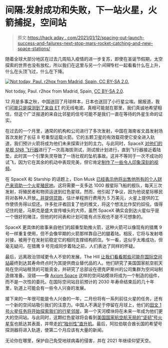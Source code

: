 # 间隔:发射成功和失败，下一站火星，火箭捕捉，空间站

> 原文:[https://hack aday . com/2021/01/12/spacing-out-launch-success-and-failures-next-stop-mars-rocket-catching-and-new-space-stations/](https://hackaday.com/2021/01/12/spacing-out-launch-successes-and-failures-next-stop-mars-rocket-catching-and-new-space-stations/)

随着全球大部分地区在过去几周陷入疫情的进一步复苏，即使在圣诞节假期，太空探索的世界也没有放松，所以我们在这里与另一个*间隔*专栏一起看看什么在上升，什么在头顶飞过，什么在下降。

[![Not today, Paul. r2hox from Madrid, Spain, CC BY-SA 2.0.](../Images/59bf90dbd45ca0f457b9270f21bb50a1.png)](https://hackaday.com/wp-content/uploads/2020/12/not-today-alien.jpg)

Not today, Paul. r2hox from Madrid, Spain, [CC BY-SA 2.0](https://commons.wikimedia.org/wiki/File:OPO-_20150908_-_125_(23142767561).jpg).

12 月是多事之秋，中国送回了月球样本，日本也送回了小行星尘埃。据报道，我们[可能只是探测到了来自 ET](https://hackaday.com/2020/12/21/did-et-finally-call-us/) 的无线电波。真相可能就在那里，我们真诚地希望相信，但这个广泛报道的来自比邻星的信号可能不是我们一直在等待的外星生命的证实。

在过去的一个月里，通常的机构和公司进行了多次发射，中国在海南省文昌发射场首次发射了长征 8 号重型运载火箭。它的五颗卫星的有效载荷使它安全进入轨道，我们预计火箭将成为他们未来探索计划的主力。与此同时，SpaceX [对他们的星舰 SN8 飞行器](https://www.space.com/spacex-starship-sn8-wild-landing-flip-explosion-video)进行了一次高海拔测试，测试按计划进行，直到飞行器接近着陆垫，此时其一个引擎失灵导致了一场壮观的坠机事故。这并不等同于一次不成功的试飞，因为它在其余的机动中表现完美，但它肯定[制作了一些令人印象深刻的视频](https://youtu.be/_qwLHlVjRyw?t=106)。

在 SpaceX 和 Starship 的话题上，Elon Musk [已经表示他将出售他所有的个人财产来资助一个火星殖民地](https://www.businessinsider.com/worlds-richest-person-elon-musk-dedicate-wealth-mars-colony-2021-1?international=true&r=US&IR=T)。这将需要一支多达 1000 艘星际飞船的舰队，每天三次发射，将殖民者和物资运送到红色星球。然而，他引起了争议，因为他说星际移民将对各种人开放[，并提供贷款](https://twitter.com/elonmusk/status/1217991853615677440/)，估计单程旅行费用为 5 万美元，火星上提供的工作使债务得以偿还。许多批评者回复了他的推文，将这个想法比作契约奴役。值得记住的是，马斯克是盛大宣传噱头的大师，虽然 SpaceX 确实会到达火星似乎是一个很好的赌注，但他的时间表和计划可能有点乐观也不是不可想象的。

SpaceX 更具体的故事来自他们的超重型助推火箭，这种火箭可以像现有的猎鹰 9 号一样重复使用，但不会像早期的火箭那样靠自己的腿着陆。相反，它将与发射塔对接，被用于在发射前稳定它的相同支撑结构抓住。乍一看，这似乎太难成功，但毫无疑问，在猎鹰 9 号完成同步着陆之前，人们表达了同样的怀疑。

最后，远离政治领域更令人不安的发展，The Hill [让我们看看那些可能在国际空间站](https://thehill.com/opinion/technology/532370-will-axiom-space-provide-a-commercial-space-station-replacement-for-nasas)最终到达其寿命终点时为其提供商业替代品的人。他们研究了美国国家航空航天局在空间站租赁的可能资金，并研究了总部设在德克萨斯州的公司集群为空间站制造做准备。没错——像 [Axiom Space](https://www.axiomspace.com/) 这样的空间站模块将成为一个制造的组件，而不是一次性的委托。在国际空间站目前预计的 2030 年寿命结束后的几十年里，轨道上可能会有一些令人兴奋的发展。

接下来的一年很可能是令人兴奋的一年，二月份将有一系列前往火星的任务，还有一个新的空间站吸引我们的注意力。中国人不满足于停留在月球上，他们的[田文 1 号火星任务将开始探索我们的行星邻居](https://www.scmp.com/news/china/science/article/3114083/chinas-first-mars-mission-tianwen-1-passes-important-milestone)，第一个天河模块将在未来一年成为他们更大的空间站。与此同时，这颗红色星球将会看到[美国国家航空航天局的“坚韧”号火星车](https://www.nasa.gov/perseverance)也抵达其表面，并带走[的“独创性”直升机](https://mars.nasa.gov/technology/helicopter/)。最后，阿拉伯联合酋长国的希望号探测器将进入轨道，使第二个月应该有大量的新闻。

无论你在哪里，保护自己免受地球病毒的侵害，并在 2021 年继续仰望天空。